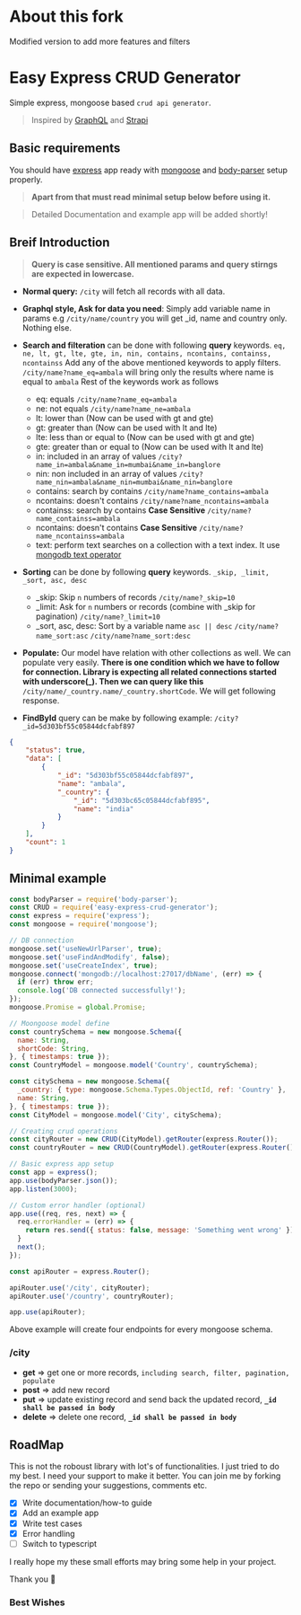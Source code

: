 # About this fork

Modified version to add more features and filters

# Easy Express CRUD Generator

Simple express, mongoose based ```crud api generator```.

> Inspired by [GraphQL](https://graphql.org/) and [Strapi](https://strapi.io)

## Basic requirements

You should have [express](https://www.npmjs.com/package/express) app ready with [mongoose](https://www.npmjs.com/package/mongoose) and [body-parser](https://www.npmjs.com/package/body-parser) setup properly.

> **Apart from that must read minimal setup below before using it.**

> Detailed Documentation and example app will be added shortly!

## Breif Introduction

> **Query is case sensitive. All mentioned params and query stirngs are expected in lowercase.**

* **Normal query:** ```/city``` will fetch all records with all data.
* **Graphql style, Ask for data you need**: Simply add variable name in params e.g ```/city/name/country``` you will get _id, name and country only. Nothing else.
* **Search and filteration** can be done with following **query** keywords.
  ```eq, ne, lt, gt, lte, gte, in, nin, contains, ncontains, containss, ncontainss```
  Add any of the above mentioned keywords to apply filters.
  ```/city/name?name_eq=ambala``` will bring only the results where name is equal to ```ambala```
  Rest of the keywords work as follows
  * eq: equals
    ```/city/name?name_eq=ambala```
  * ne: not equals
    ```/city/name?name_ne=ambala```
  * lt: lower than (Now can be used with gt and gte)
  * gt: greater than (Now can be used with lt and lte)
  * lte: less than or equal to (Now can be used with gt and gte)
  * gte: greater than or equal to (Now can be used with lt and lte)
  * in: included in an array of values
    ```/city?name_in=ambala&name_in=mumbai&name_in=banglore```
  * nin: non included in an array of values
    ```/city?name_nin=ambala&name_nin=mumbai&name_nin=banglore```
  * contains: search by contains
    ```/city/name?name_contains=ambala```
  * ncontains: doesn't contains
    ```/city/name?name_ncontains=ambala```
  * containss: search by contains **Case Sensitive**
    ```/city/name?name_containss=ambala```
  * ncontains: doesn't contains **Case Sensitive**
    ```/city/name?name_ncontainss=ambala```
  * text: perform text searches on a collection with a text index. It use [mongodb text operator](https://docs.mongodb.com/manual/text-search/)
    
* **Sorting** can be done by following **query** keywords. ```_skip, _limit, _sort, asc, desc```
  * _skip: Skip ```n``` numbers of records
  ```/city/name?_skip=10```
  * _limit: Ask for ```n``` numbers or records (combine with _skip for pagination)
  ```/city/name?_limit=10```
  * _sort, asc, desc: Sort by a variable name ```asc || desc```
    ```/city/name?name_sort:asc```
    ```/city/name?name_sort:desc```
* **Populate:** Our model have relation with other collections as well. We can populate very easily. **There is one condition which we have to follow for connection. Library is expecting all related connections started with underscore(_). Then we can query like this** ```/city/name/_country.name/_country.shortCode```. We will get following response.
* **FindById** query can be make by following example:
```/city?_id=5d303bf55c05844dcfabf897```

```JSON
{
    "status": true,
    "data": [
        {
            "_id": "5d303bf55c05844dcfabf897",
            "name": "ambala",
            "_country": {
                "_id": "5d303bc65c05844dcfabf895",
                "name": "india"
            }
        }
    ],
    "count": 1
}
```

## Minimal example

```javascript
const bodyParser = require('body-parser');
const CRUD = require('easy-express-crud-generator');
const express = require('express');
const mongoose = require('mongoose');

// DB connection
mongoose.set('useNewUrlParser', true);
mongoose.set('useFindAndModify', false);
mongoose.set('useCreateIndex', true);
mongoose.connect('mongodb://localhost:27017/dbName', (err) => {
  if (err) throw err;
  console.log('DB connected successfully!');
});
mongoose.Promise = global.Promise;

// Moongoose model define
const countrySchema = new mongoose.Schema({
  name: String,
  shortCode: String,
}, { timestamps: true });
const CountryModel = mongoose.model('Country', countrySchema);

const citySchema = new mongoose.Schema({
  _country: { type: mongoose.Schema.Types.ObjectId, ref: 'Country' },
  name: String,
}, { timestamps: true });
const CityModel = mongoose.model('City', citySchema);

// Creating crud operations
const cityRouter = new CRUD(CityModel).getRouter(express.Router());
const countryRouter = new CRUD(CountryModel).getRouter(express.Router());

// Basic express app setup
const app = express();
app.use(bodyParser.json());
app.listen(3000);

// Custom error handler (optional)
app.use((req, res, next) => {
  req.errorHandler = (err) => {
    return res.send({ status: false, message: 'Something went wrong' });
  }
  next();
});

const apiRouter = express.Router();

apiRouter.use('/city', cityRouter);
apiRouter.use('/country', countryRouter);

app.use(apiRouter);
```

Above example will create four endpoints for every mongoose schema.

### **/city**

* **get** => get one or more records, ```including search, filter, pagination, populate```
* **post** => add new record
* **put** => update existing record and send back the updated record, **```_id shall be passed in body```**
* **delete** => delete one record, **```_id shall be passed in body```**

## RoadMap

This is not the roboust library with lot's of functionalities. I just tried to do my best. I need your support to make it better. You can join me by forking the repo or sending your suggestions, comments etc.

- [x] Write documentation/how-to guide
- [x] Add an example app
- [x] Write test cases
- [x] Error handling
- [ ] Switch to typescript

I really hope my these small efforts may bring some help in your project.

Thank you :pray:

### **Best Wishes**
